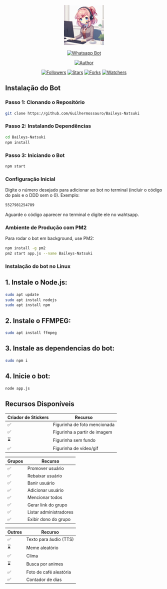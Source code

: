 
<p align="center">
  <img src="https://github.com/Guilhermossauro/Baileys-Natsuki/blob/main/natsuki-perfil.jpg" width="128" height="128"/>
</p>

<p align="center">
  <a href="#"><img title="Whatsapp Bot" src="https://img.shields.io/badge/Whatsapp Bot-green?colorA=%23ff0000&colorB=%23017e40&style=for-the-badge"></a>
</p>

<p align="center">
  <a href="https://github.com/Guilhermossauro"><img title="Author" src="https://img.shields.io/badge/Author-Guilhermossauro-red.svg?style=for-the-badge&logo=github"></a>
</p>

<p align="center">
  <a href="https://github.com/Guilhermossauro/Baileys-Natsuki/followers"><img title="Followers" src="https://img.shields.io/github/followers/Guilhermossauro?color=blue&style=flat-square"></a>
  <a href="https://github.com/Guilhermossauro/Baileys-Natsuki/stargazers"><img title="Stars" src="https://img.shields.io/github/stars/Guilhermossauro/Baileys-Natsuki?color=red&style=flat-square"></a>
  <a href="https://github.com/Guilhermossauro/Baileys-Natsuki/network/members"><img title="Forks" src="https://img.shields.io/github/forks/Guilhermossauro/Baileys-Natsuki?color=red&style=flat-square"></a>
  <a href="https://github.com/Guilhermossauro/Baileys-Natsuki/watchers"><img title="Watchers" src="https://img.shields.io/github/watchers/Guilhermossauro/Baileys-Natsuki?label=Watchers&color=blue&style=flat-square"></a>
</p>

## Instalação do Bot

### Passo 1: Clonando o Repositório
```bash
git clone https://github.com/Guilhermossauro/Baileys-Natsuki
```

### Passo 2: Instalando Dependências
```bash
cd Baileys-Natsuki
npm install
```

### Passo 3: Iniciando o Bot
```bash
npm start
```

### Configuração Inicial
Digite o número desejado para adicionar ao bot no terminal (incluir o código do país e o DDD sem o 0). Exemplo:
```bash
5527981254789
```
Aguarde o código aparecer no terminal e digite ele no wahtsapp.

### Ambiente de Produção com PM2
Para rodar o bot em background, use PM2:
```bash
npm install -g pm2
pm2 start app.js --name Baileys-Natsuki
```

### Instalação do bot no Linux

## 1. Instale o Node.js:
```bash
sudo apt update
sudo apt install nodejs
sudo apt install npm
```

## 2. Instale o FFMPEG:
```bash
sudo apt install ffmpeg
```
## 3. Instale as dependencias do bot:
```bash
sudo npm i
```
## 4. Inicie o bot:
```bash
node app.js
```

## Recursos Disponíveis

| Criador de Stickers | Recurso |
|---------------------|---------|
| ✅                   | Figurinha de foto mencionada |
| ✅                   | Figurinha a partir de imagem |
| ⌛                   | Figurinha sem fundo          |
| ✅                   | Figurinha de vídeo/gif       |

| Grupos | Recurso |
|--------|---------|
| ✅      | Promover usuário |
| ✅      | Rebaixar usuário |
| ✅      | Banir usuário    |
| ✅      | Adicionar usuário |
| ✅      | Mencionar todos  |
| ✅      | Gerar link do grupo |
| ✅      | Listar administradores |
| ✅      | Exibir dono do grupo |

| Outros | Recurso |
|--------|---------|
| ✅      | Texto para áudio (TTS) |
| ⌛      | Meme aleatório |
| ✅      | Clima |
| ⌛      | Busca por animes |
| ✅      | Foto de café aleatória |
| ✅      | Contador de dias |
